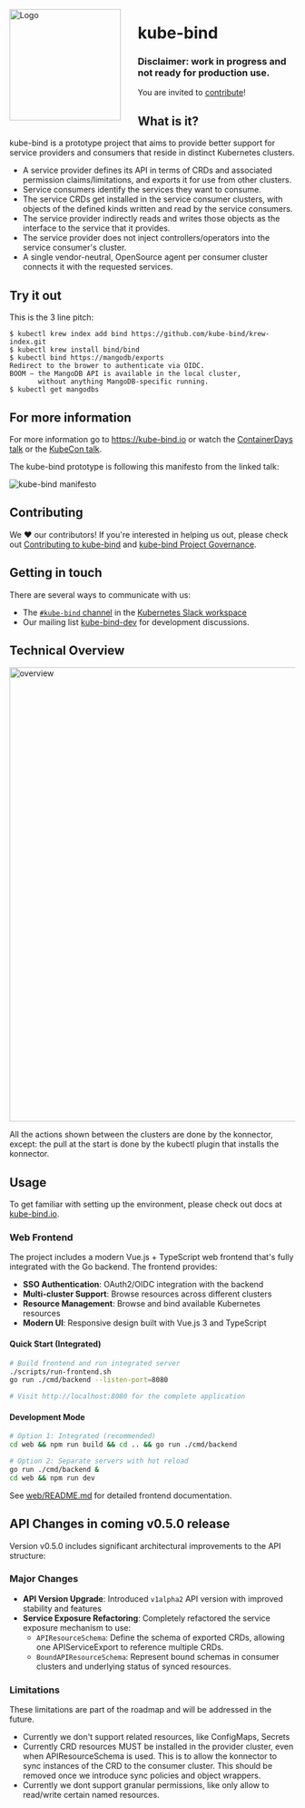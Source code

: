 <img alt="Logo" width="196px" style="margin-right: 30px;" align="left" src="./docs/images/logo.svg"></img>

# kube-bind

### Disclaimer: work in progress and not ready for production use.

You are invited to [contribute](#contributing)!

## What is it?

kube-bind is a prototype project that aims to provide better support for service providers and consumers that reside in distinct Kubernetes clusters.

- A service provider defines its API in terms of CRDs and associated permission claims/limitations, and exports it for use from other clusters.
- Service consumers identify the services they want to consume.
- The service CRDs get installed in the service consumer clusters, with objects of the defined kinds written and read by the service consumers.
- The service provider indirectly reads and writes those objects as the interface to the service that it provides.
- The service provider does not inject controllers/operators into the service consumer's cluster.
- A single vendor-neutral, OpenSource agent per consumer cluster connects it with the requested services.

## Try it out

This is the 3 line pitch:

```shell
$ kubectl krew index add bind https://github.com/kube-bind/krew-index.git
$ kubectl krew install bind/bind
$ kubectl bind https://mangodb/exports
Redirect to the brower to authenticate via OIDC.
BOOM – the MangoDB API is available in the local cluster,
       without anything MangoDB-specific running.
$ kubectl get mangodbs
```

## For more information

For more information go to https://kube-bind.io or watch the [ContainerDays talk](https://www.youtube.com/watch?v=dg0g15Qv5Fo&t=1s)
or the [KubeCon talk](https://www.youtube.com/watch?v=Uv0ivz5xej4).

The kube-bind prototype is following this manifesto from the linked talk:

![kube-bind manifesto](docs/images/manifesto.png)

## Contributing

We ❤️ our contributors! If you're interested in helping us out, please check out
[Contributing to kube-bind](./CONTRIBUTING.md) and [kube-bind Project Governance](./GOVERNANCE.md).

## Getting in touch

There are several ways to communicate with us:

- The [`#kube-bind` channel](https://kubernetes.slack.com/archives/C046PRXNJ4W) in the [Kubernetes Slack workspace](https://slack.k8s.io)
- Our mailing list [kube-bind-dev](https://groups.google.com/g/kube-bind-dev) for development discussions.

## Technical Overview

<img alt="overview" width="800px" src="./docs/images/overview.png"></img>

All the actions shown between the clusters are done by the konnector, except: the pull at the start is done by the kubectl plugin that installs the konnector.

## Usage

To get familiar with setting up the environment, please check out docs at [kube-bind.io](https://docs.kube-bind.io/main/setup).

### Web Frontend

The project includes a modern Vue.js + TypeScript web frontend that's fully integrated with the Go backend. The frontend provides:

- **SSO Authentication**: OAuth2/OIDC integration with the backend
- **Multi-cluster Support**: Browse resources across different clusters  
- **Resource Management**: Browse and bind available Kubernetes resources
- **Modern UI**: Responsive design built with Vue.js 3 and TypeScript

#### Quick Start (Integrated)
```bash
# Build frontend and run integrated server
./scripts/run-frontend.sh
go run ./cmd/backend --listen-port=8080

# Visit http://localhost:8080 for the complete application
```

#### Development Mode
```bash
# Option 1: Integrated (recommended)
cd web && npm run build && cd .. && go run ./cmd/backend

# Option 2: Separate servers with hot reload  
go run ./cmd/backend &
cd web && npm run dev
```

See [web/README.md](./web/README.md) for detailed frontend documentation.

## API Changes in coming v0.5.0 release

Version v0.5.0 includes significant architectural improvements to the API structure:

### Major Changes

- **API Version Upgrade**: Introduced `v1alpha2` API version with improved stability and features
- **Service Exposure Refactoring**: Completely refactored the service exposure mechanism to use:
  - `APIResourceSchema`: Define the schema of exported CRDs, allowing one APIServiceExport to reference multiple CRDs.
  - `BoundAPIResourceSchema`: Represent bound schemas in consumer clusters and underlying status of synced resources.

### Limitations

These limitations are part of the roadmap and will be addressed in the future.

* Currently we don't support related resources, like ConfigMaps, Secrets
* Currently CRD resources MUST be installed in the provider cluster, even when APIResourceSchema is used.
  This is to allow the konnector to sync instances of the CRD to the consumer cluster.
  This should be removed once we introduce sync policies and object wrappers.
* Currently we dont support granular permissions, like only allow to read/write certain named resources.
